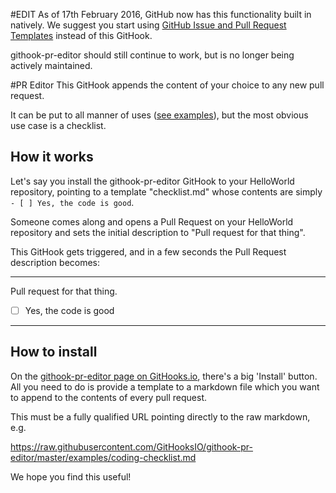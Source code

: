 #EDIT
As of 17th February 2016, GitHub now has this functionality built in natively. We suggest you start using [GitHub Issue and Pull Request Templates](https://github.com/blog/2111-issue-and-pull-request-templates) instead of this GitHook.

githook-pr-editor should still continue to work, but is no longer being actively maintained.

#PR Editor
This GitHook appends the content of your choice to any new pull request.

It can be put to all manner of uses ([see examples](https://github.com/GitHooksIO/githook-pr-editor/tree/master/examples)), but the most obvious use case is a checklist.

## How it works
Let's say you install the githook-pr-editor GitHook to your HelloWorld repository, pointing to a template "checklist.md" whose contents are simply `- [ ] Yes, the code is good`.

Someone comes along and opens a Pull Request on your HelloWorld repository and sets the initial description to "Pull request for that thing".

This GitHook gets triggered, and in a few seconds the Pull Request description becomes:

---

Pull request for that thing.

- [ ] Yes, the code is good

---

## How to install
On the [githook-pr-editor page on GitHooks.io](http://githooks.io/githooks/GitHooksIO/githook-pr-editor), there's a big 'Install' button. All you need to do is provide a template to a markdown file which you want to append to the contents of every pull request.

This must be a fully qualified URL pointing directly to the raw markdown, e.g.

https://raw.githubusercontent.com/GitHooksIO/githook-pr-editor/master/examples/coding-checklist.md

We hope you find this useful!
